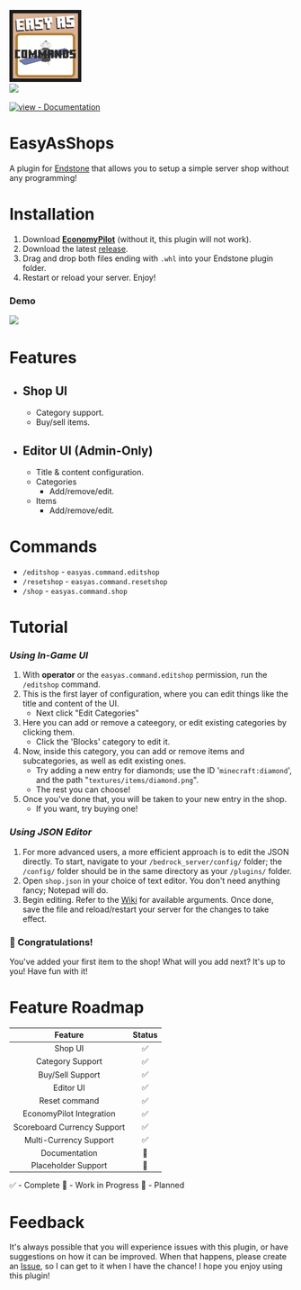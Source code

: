 <a href="../../"><img src="./images/badge.png?raw=true" width="128"></a><br>
<a href="https://github.com/legitbox/Economy-Pilot"><img src="./images/badge2.png?raw=true" width="256"></a>
<br>
<div align="left">
  
[![view - Documentation](https://img.shields.io/badge/view-Documentation-blue?style=for-the-badge)](../../wiki/ "Go to project documentation")

</div>

# EasyAsShops
A plugin for [Endstone](https://github.com/EndstoneMC/endstone) that allows you to setup a simple server shop without any programming!

# Installation
1) Download [**EconomyPilot**](https://github.com/legitbox/Economy-Pilot) (without it, this plugin will not work).
2) Download the latest [release](../../releases).
3) Drag and drop both files ending with `.whl` into your Endstone plugin folder.
4) Restart or reload your server. Enjoy!

### Demo
<img src="./images/shopdemo.gif?raw=true">

# Features
- ## Shop UI
  - Category support.
  - Buy/sell items.
- ## Editor UI (Admin-Only)
  - Title & content configuration.
  - Categories
    - Add/remove/edit.
  - Items
    - Add/remove/edit.

# Commands
- `/editshop` - `easyas.command.editshop`
- `/resetshop` - `easyas.command.resetshop`
- `/shop` - `easyas.command.shop`

# Tutorial
### *Using In-Game UI*
1) With **operator** or the `easyas.command.editshop` permission, run the `/editshop` command.
2) This is the first layer of configuration, where you can edit things like the title and content of the UI.
   - Next click "Edit Categories"
3) Here you can add or remove a cateegory, or edit existing categories by clicking them.
   - Click the 'Blocks' category to edit it.
4) Now, inside this category, you can add or remove items and subcategories, as well as edit existing ones.
   - Try adding a new entry for diamonds; use the ID '`minecraft:diamond`', and the path "`textures/items/diamond.png`".
   - The rest you can choose!
5) Once you've done that, you will be taken to your new entry in the shop.
   - If you want, try buying one!
### *Using JSON Editor*
1) For more advanced users, a more efficient approach is to edit the JSON directly.
To start, navigate to your `/bedrock_server/config/` folder; the `/config/` folder should be in the same directory as your `/plugins/` folder.
2) Open `shop.json` in your choice of text editor. You don't need anything fancy; Notepad will do.
3) Begin editing. Refer to the [Wiki](../../wiki/Editing-with-JSON) for available arguments.
Once done, save the file and reload/restart your server for the changes to take effect.

### 🥳 Congratulations!
You've added your first item to the shop!
What will you add next? It's up to you! Have fun with it!

# Feature Roadmap
**Feature**|**Status**
:-----:|:-----:
Shop UI|✅
Category Support|✅
Buy/Sell Support|✅
Editor UI|✅
Reset command|✅
EconomyPilot Integration|✅
Scoreboard Currency Support|✅
Multi-Currency Support|✅
Documentation|🔷
Placeholder Support|🔷

✅ - Complete
🔷 - Work in Progress
🔶 - Planned

# Feedback
It's always possible that you will experience issues with this plugin, or have suggestions on how it can be improved.
When that happens, please create an [Issue](../../issues), so I can get to it when I have the chance!
I hope you enjoy using this plugin!
